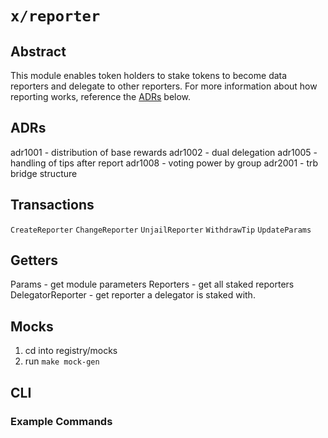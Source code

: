 # `x/reporter`

## Abstract

This module enables token holders to stake tokens to become data reporters and delegate to other reporters. For more information about how reporting works, reference the [ADRs](#adrs) below.

## ADRs

adr1001 - distribution of base rewards
adr1002 - dual delegation
adr1005 - handling of tips after report
adr1008 - voting power by group
adr2001 - trb bridge structure

## Transactions

`CreateReporter`
`ChangeReporter`
`UnjailReporter`
`WithdrawTip`
`UpdateParams`

## Getters

Params - get module parameters
Reporters - get all staked reporters
DelegatorReporter - get reporter a delegator is staked with.

## Mocks

1. cd into registry/mocks
2. run `make mock-gen`

## CLI

### Example Commands